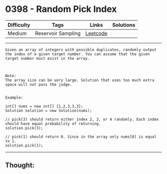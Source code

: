 # 0398 - Random Pick Index

Difficulty  | Tags | Links | Solutions
----------- | ---- | ----- | -----
Medium | Reservoir Sampling | [Leetcode](https://leetcode.com/problems/random-pick-index/description/) |


-----------

```
Given an array of integers with possible duplicates, randomly output the index of a given target number. You can assume that the given target number must exist in the array.



Note:
The array size can be very large. Solution that uses too much extra space will not pass the judge.


Example:

int[] nums = new int[] {1,2,3,3,3};
Solution solution = new Solution(nums);

// pick(3) should return either index 2, 3, or 4 randomly. Each index should have equal probability of returning.
solution.pick(3);

// pick(1) should return 0. Since in the array only nums[0] is equal to 1.
solution.pick(1);
```

-----------

## Thought:
